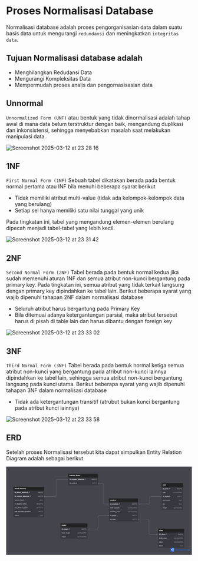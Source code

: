 # Proses Normalisasi Database
Normalisasi database adalah proses pengorganisasian data dalam suatu basis data untuk mengurangi `redundansi` dan meningkatkan `integritas data`.

## Tujuan Normalisasi database adalah

- Menghilangkan Redudansi Data
- Mengurangi Kompleksitas Data
- Mempermudah proses analis dan pengornasisasian data

## Unnormal
`Unnormalized Form (UNF)` atau bentuk yang tidak dinormalisasi adalah tahap awal di mana data belum terstruktur dengan baik, mengandung duplikasi dan inkonsistensi, sehingga menyebabkan masalah saat melakukan manipulasi data. 

![Screenshot 2025-03-12 at 23 28 16](https://github.com/user-attachments/assets/8579ee0f-a492-47b6-9df7-8ad2390974cf)

## 1NF
`First Normal Form (1NF)` Sebuah tabel dikatakan berada pada bentuk normal pertama atau INF bila menuhi beberapa syarat berikut

- Tidak memiliki atribut multi-value (tidak ada kelompok-kelompok data yang berulang)
- Setiap sel hanya memiliki satu nilai tunggal yang unik

Pada tingkatan ini, tabel yang mengandung elemen-elemen berulang dipecah menjadi tabel-tabel yang lebih kecil.

![Screenshot 2025-03-12 at 23 31 42](https://github.com/user-attachments/assets/837a5fd4-a63e-43ef-bffe-df8da2a44ee1)

## 2NF
`Second Normal Form (2NF)` Tabel berada pada bentuk normal kedua jika sudah memenuhi aturan 1NF dan semua atribut non-kunci bergantung pada primary key. Pada tingkatan ini, semua atribut yang tidak terkait langsung dengan primary key dipindahkan ke tabel lain. Berikut beberapa syarat yang wajib dipenuhi tahapan 2NF dalam normalisasi database

- Seluruh atribut harus bergantung pada Primary Key
- Bila ditemuai adanya ketergantungan parsial, maka atribut tersebut harus di pisah di table lain dan harus dibantu dengan foreign key

![Screenshot 2025-03-12 at 23 33 02](https://github.com/user-attachments/assets/d2b7c104-58bd-4fcf-bc2f-9cac408b5b50)

## 3NF
`Third Normal Form (3NF)` Tabel berada pada bentuk normal ketiga semua atribut non-kunci yang bergantung pada atribut non-kunci lainnya dipindahkan ke tabel lain, sehingga semua atribut non-kunci bergantung langsung pada kunci utama. Berikut beberapa syarat yang wajib dipenuhi tahapan 3NF dalam normalisasi database

- Tidak ada ketergantungan transitif (atrubut bukan kunci bergantung pada atribut kunci lainnya)

![Screenshot 2025-03-12 at 23 33 58](https://github.com/user-attachments/assets/8043ba9e-f7b1-4ae4-9d36-e7c75e839bb5)

## ERD
Setelah proses Normalisasi tersebut kita dapat simpulkan Entity Relation Diagram adalah sebagai berikut

<img src="https://raw.githubusercontent.com/asepseptiyadi/learning-repo/refs/heads/master/analisis-sistem/proyek-absensi-siswa/ERD/ERD%20-%20Absensi%20Siswa.png" />
